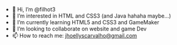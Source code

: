 - 👋 Hi, I’m @filhot3
- 👀 I’m interested in HTML and CSS3 (and Java hahaha maybe...)
- 🌱 I’m currently learning HTML5 and CSS3 and GameMaker
- 💞️ I’m looking to collaborate on website and game Dev
- 📫 How to reach me: jhoellyscarvalho@gmail.com

<!---
filhot3/filhot3 is a ✨ special ✨ repository because its `README.md` (this file) appears on your GitHub profile.
You can click the Preview link to take a look at your changes.
Extra info to lavarel 6:
https://www.youtube.com/watch?v=pE0EEZ0NYPE
and:
https://dev.to/dannrocha/deploy-automatico-na-hostinger-com-projeto-laravel-e-github-2bch#passo-01
--->

